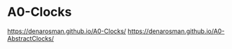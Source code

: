 # A0-Clocks
https://denarosman.github.io/A0-Clocks/
https://denarosman.github.io/A0-AbstractClocks/
